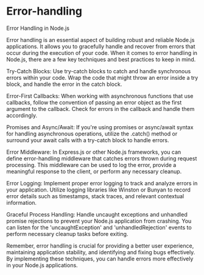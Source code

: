 # Error-handling

Error Handling in Node.js

Error handling is an essential aspect of building robust and reliable Node.js applications. It allows you to gracefully handle and recover from errors that occur during the execution of your code. When it comes to error handling in Node.js, there are a few key techniques and best practices to keep in mind.

Try-Catch Blocks: Use try-catch blocks to catch and handle synchronous errors within your code. Wrap the code that might throw an error inside a try block, and handle the error in the catch block.

Error-First Callbacks: When working with asynchronous functions that use callbacks, follow the convention of passing an error object as the first argument to the callback. Check for errors in the callback and handle them accordingly.

Promises and Async/Await: If you're using promises or async/await syntax for handling asynchronous operations, utilize the .catch() method or surround your await calls with a try-catch block to handle errors.

Error Middleware: In Express.js or other Node.js frameworks, you can define error-handling middleware that catches errors thrown during request processing. This middleware can be used to log the error, provide a meaningful response to the client, or perform any necessary cleanup.

Error Logging: Implement proper error logging to track and analyze errors in your application. Utilize logging libraries like Winston or Bunyan to record error details such as timestamps, stack traces, and relevant contextual information.

Graceful Process Handling: Handle uncaught exceptions and unhandled promise rejections to prevent your Node.js application from crashing. You can listen for the 'uncaughtException' and 'unhandledRejection' events to perform necessary cleanup tasks before exiting.

Remember, error handling is crucial for providing a better user experience, maintaining application stability, and identifying and fixing bugs effectively. By implementing these techniques, you can handle errors more effectively in your Node.js applications.

